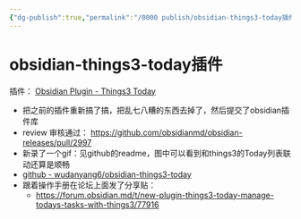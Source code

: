 ```yaml
---
{"dg-publish":true,"permalink":"/0000 publish/obsidian-things3-today插件/","noteIcon":"2","created":"2024-01-29T14:23:53+08:00","updated":"2025-01-23T01:16:54+08:00"}
---
```



# obsidian-things3-today插件

插件： [Obsidian Plugin - Things3 Today](https://obsidian.md/plugins?id=things3-today)

- 把之前的插件重新搞了搞，把乱七八糟的东西去掉了，然后提交了obsidian插件库
- review 审核通过： https://github.com/obsidianmd/obsidian-releases/pull/2997
- 新录了一个gif：见github的readme，图中可以看到和things3的Today列表联动还算是顺畅
- [github - wudanyang6/obsidian-things3-today](https://github.com/wudanyang6/obsidian-things3-today?tab=readme-ov-file)
- 跟着操作手册在论坛上面发了分享贴： 
	- https://forum.obsidian.md/t/new-plugin-things3-today-manage-todays-tasks-with-things3/77916
